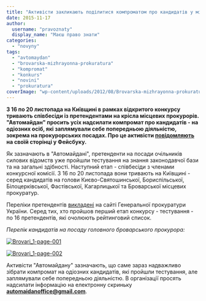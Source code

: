 ```yaml
---
title: "Активісти закликають поділитися компроматом про кандидатів у міські прокурори Київщини"
date: 2015-11-17
author: 
  username: "pravoznaty"
  display_name: "Маєш право знати"
categories: 
  - "novyny"
tags: 
  - "avtomaydan"
  - "brovarska-mizhrayonna-prokuratura"
  - "kompromat"
  - "konkurs"
  - "novini"
  - "prokuratura"
coverImage: "wp-content/uploads/2012/08/Brovarska-mizhrayonna-prokuratura.jpg"
---
```


**З 16 по 20 листопада на Київщині в рамках відкритого конкурсу тривають співбесіди із претендентами на крісла місцевих прокурорів. "Автомайдан" просить усіх надсилати компромат про кандидатів - на одіозних осіб, які заплямували себе попередньою діяльністю, зокрема на прокурорських посадах. Про це активісти [повідомляють](https://www.facebook.com/automaidan/posts/1055789797765701) на своїй сторінці у Фейсбуку.**

Як зазначають в "Автомайдані", претенденти на посади очільників силових відомств уже пройшли тестування на знання законодавчої бази та на загальні здібності. Наступний етап - співбесіди з членами конкурсної комісії. З 16 по 20 листопада вони тривають на Київщині - серед кандидатів на голови Києво-Святошинської, Бориспільської, Білоцерківської, Фастівської, Кагарлицької та Броварської місцевих прокуратур.

Переліки претендентів [викладені](http://www.gp.gov.ua/ua/reforms?_m=publications&_t=rec&id=163360) на сайті Генеральної прокуратури України. Серед тих, хто пройшов перший етап конкурсу - тестування - по 16 претендентів, які очолюють рейтинговий список.

_Перелік кандидатів на посаду головного броварського прокурора:_

[![Brovari_1-page-001](https://mpz.brovary.org/wp-content/uploads/2015/11/Brovari_1-page-001.jpg)](https://mpz.brovary.org/wp-content/uploads/2015/11/Brovari_1-page-001.jpg)

[![Brovari_1-page-002](https://mpz.brovary.org/wp-content/uploads/2015/11/Brovari_1-page-002.jpg)](https://mpz.brovary.org/wp-content/uploads/2015/11/Brovari_1-page-002.jpg)

Активісти "Автомайдану" зазначають, що саме зараз надважливо зібрати компромат на одіозних кандидатів, які пройшли тестування, але заплямували себе попередньою діяльністю. В організації просять надсилати інформацію на електронну скриньку **automaidanoffice@gmail.com**.
